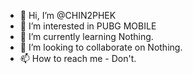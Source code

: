 - 👋 Hi, I’m @CHIN2PHEK
- 👀 I’m interested in PUBG MOBILE
- 🌱 I’m currently learning Nothing.
- 💞️ I’m looking to collaborate on Nothing.
- 📫 How to reach me - Don't.

<!---
CHIN2PHEK/CHIN2PHEK is a not so ✨ special ✨ repository because its `README.md` (this file) appears on your GitHub profile.
You can click the Preview link to take a look at your changes.
--->

